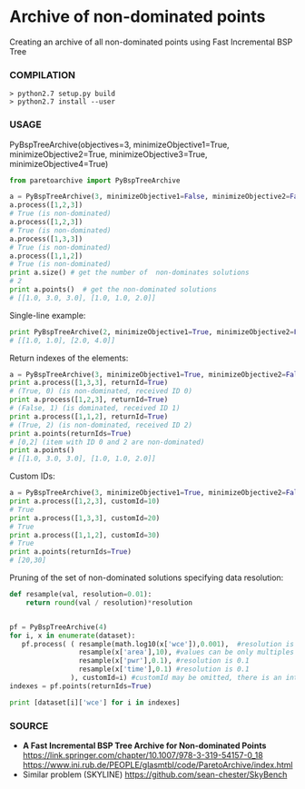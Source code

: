 # Archive of non-dominated points

Creating an archive of all non-dominated points using Fast Incremental BSP Tree

### COMPILATION

```
> python2.7 setup.py build
> python2.7 install --user
```

### USAGE

PyBspTreeArchive(objectives=3, minimizeObjective1=True, minimizeObjective2=True, minimizeObjective3=True, minimizeObjective4=True)

```python
from paretoarchive import PyBspTreeArchive

a = PyBspTreeArchive(3, minimizeObjective1=False, minimizeObjective2=False, minimizeObjective3=True)
a.process([1,2,3]) 
# True (is non-dominated)
a.process([1,2,3])
# True (is non-dominated)
a.process([1,3,3])
# True (is non-dominated)
a.process([1,1,2])
# True (is non-dominated)
print a.size() # get the number of  non-dominates solutions
# 2
print a.points()  # get the non-dominated solutions
# [[1.0, 3.0, 3.0], [1.0, 1.0, 2.0]]
```

Single-line example:
```python
print PyBspTreeArchive(2, minimizeObjective1=True, minimizeObjective2=False).filter( [[2,4], [3,1], [2,1], [1,1]], sortKey=lambda itm: itm[0]) #process the array and sort the result by first objective (useful for plotting)
# [[1.0, 1.0], [2.0, 4.0]]
```


Return indexes of the elements:

```python
a = PyBspTreeArchive(3, minimizeObjective1=True, minimizeObjective2=False)
print a.process([1,3,3], returnId=True)
# (True, 0) (is non-dominated, received ID 0)
print a.process([1,2,3], returnId=True)
# (False, 1) (is dominated, received ID 1)
print a.process([1,1,2], returnId=True)
# (True, 2) (is non-dominated, received ID 2)
print a.points(returnIds=True)
# [0,2] (item with ID 0 and 2 are non-dominated)
print a.points()
# [[1.0, 3.0, 3.0], [1.0, 1.0, 2.0]]
```

Custom IDs:

```python
a = PyBspTreeArchive(3, minimizeObjective1=True, minimizeObjective2=False)
print a.process([1,2,3], customId=10)
# True
print a.process([1,3,3], customId=20)
# True
print a.process([1,1,2], customId=30)
# True
print a.points(returnIds=True)
# [20,30]
```

Pruning of the set of non-dominated solutions specifying data resolution:

```python
def resample(val, resolution=0.01):
    return round(val / resolution)*resolution


pf = PyBspTreeArchive(4)
for i, x in enumerate(dataset):
   pf.process( ( resample(math.log10(x['wce']),0.001),  #resolution is 0.001
                 resample(x['area'],10), #values can be only multiples of 10
                 resample(x['pwr'],0.1), #resolution is 0.1
                 resample(x['time'],0.1) #resolution is 0.1
               ), customId=i) #customId may be omitted, there is an internal counter initialized to 0
indexes = pf.points(returnIds=True)

print [dataset[i]['wce'] for i in indexes]
```

### SOURCE

* **A Fast Incremental BSP Tree Archive for Non-dominated Points**
  https://link.springer.com/chapter/10.1007/978-3-319-54157-0_18
  https://www.ini.rub.de/PEOPLE/glasmtbl/code/ParetoArchive/index.html
* Similar problem (SKYLINE)
  https://github.com/sean-chester/SkyBench

